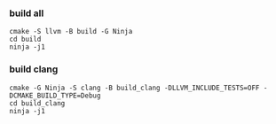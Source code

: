 ### build all
`cmake -S llvm -B build -G Ninja`  
`cd build`  
`ninja -j1`  


### build clang
`cmake -G Ninja -S clang -B build_clang -DLLVM_INCLUDE_TESTS=OFF -DCMAKE_BUILD_TYPE=Debug`   
`cd build_clang`  
`ninja -j1`  